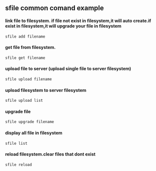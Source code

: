 ## sfile common comand example
#### link file to filesystem. if file not exist in filesystem,it will auto create.if exist in filesystem,it will upgrade your file in filesystem

```shell
sfile add filename
```

#### get file from filesystem.

```shell
sfile get filename
```

#### upload file to server (upload single file to server filesystem)
```shell
sfile upload filename
```

#### upload filesystem to server filesystem
```shell
sfile upload list
``` 
#### upgrade file

```shell
sfile upgrade filename
```

#### display all file in filesystem

```shell
sfile list
```

#### reload filesystem.clear files that dont exist

```shell
sfile reload
```